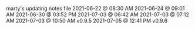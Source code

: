 marty's updating notes file
2021-06-22 @ 08:30 AM
2021-06-24 @ 09:01 AM
2021-06-30 @ 03:52 PM
2021-07-03 @ 06:42 AM
2021-07-03 @ 07:12 AM
2021-07-03 @ 10:50 AM v0.9.5
2021-07-05 @ 12:41 PM v0.9.6